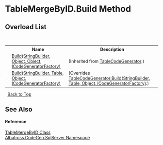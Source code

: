 # TableMergeByID.Build Method 
 


## Overload List
&nbsp;<table><tr><th></th><th>Name</th><th>Description</th></tr><tr><td>![Public method](media/pubmethod.gif "Public method")</td><td><a href="1FC496CF">Build(StringBuilder, Object, Object, ICodeGeneratorFactory)</a></td><td> (Inherited from <a href="2C3F99FB">TableCodeGenerator</a>.)</td></tr><tr><td>![Public method](media/pubmethod.gif "Public method")</td><td><a href="B5CCF58E">Build(StringBuilder, Table, Object, ICodeGeneratorFactory)</a></td><td> (Overrides <a href="1EA3E9C8">TableCodeGenerator.Build(StringBuilder, Table, Object, ICodeGeneratorFactory)</a>.)</td></tr></table>&nbsp;
<a href="#tablemergebyid.build-method">Back to Top</a>

## See Also


#### Reference
<a href="D5433378">TableMergeByID Class</a><br /><a href="9727DDEC">Albatross.CodeGen.SqlServer Namespace</a><br />